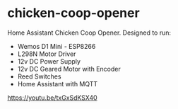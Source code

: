 # chicken-coop-opener
Home Assistant Chicken Coop Opener. Designed to run:

- Wemos D1 Mini - ESP8266
- L298N Motor Driver
- 12v DC Power Supply
- 12v DC Geared Motor with Encoder
- Reed Switches
- Home Assistant with MQTT 

https://youtu.be/txGxSdKSX40
